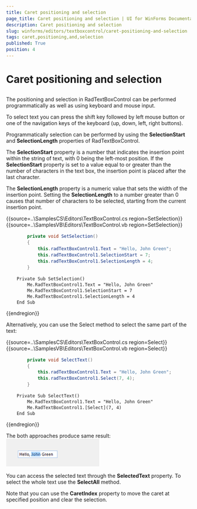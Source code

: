 ```yaml
---
title: Caret positioning and selection
page_title: Caret positioning and selection | UI for WinForms Documentation
description: Caret positioning and selection
slug: winforms/editors/textboxcontrol/caret-positioning-and-selection
tags: caret,positioning,and,selection
published: True
position: 4
---
```


# Caret positioning and selection
 
## 

The positioning and selection in RadTextBoxControl can be performed programmatically as well as using keyboard and mouse input.
        

To select text you can press the shift key followed by left mouse button or one of the navigation keys of the keyboard (up, down, left, right buttons).
        

Programmatically selection can be performed by using the __SelectionStart__ and __SelectionLength__ properties of RadTextBoxControl.
        

The __SelectionStart__ property is a number that indicates the insertion point within the string of text, with 0 being the left-most position. If the __SelectionStart__ property is set to a value equal to or greater than the number of characters in the text box, the insertion point is placed after the last character.
        

The __SelectionLength__ property is a numeric value that sets the width of the insertion point. Setting the __SelectionLength__ to a number greater than 0 causes that number of characters to be selected, starting from the current insertion point.

{{source=..\SamplesCS\Editors\TextBoxControl.cs region=SetSelection}} 
{{source=..\SamplesVB\Editors\TextBoxControl.vb region=SetSelection}} 

````C#
        private void SetSelection()
        {
            this.radTextBoxControl1.Text = "Hello, John Green";
            this.radTextBoxControl1.SelectionStart = 7;
            this.radTextBoxControl1.SelectionLength = 4;
        }
````
````VB.NET
    Private Sub SetSelection()
        Me.RadTextBoxControl1.Text = "Hello, John Green"
        Me.RadTextBoxControl1.SelectionStart = 7
        Me.RadTextBoxControl1.SelectionLength = 4
    End Sub
````

{{endregion}} 
 
Alternatively, you can use the Select method to select the same part of the text: 

{{source=..\SamplesCS\Editors\TextBoxControl.cs region=Select}} 
{{source=..\SamplesVB\Editors\TextBoxControl.vb region=Select}} 

````C#
        private void SelectText()
        {
            this.radTextBoxControl1.Text = "Hello, John Green";
            this.radTextBoxControl1.Select(7, 4);
        }
````
````VB.NET
    Private Sub SelectText()
        Me.RadTextBoxControl1.Text = "Hello, John Green"
        Me.RadTextBoxControl1.[Select](7, 4)
    End Sub
````

{{endregion}} 
 
The both approaches produce same result:![editors-textboxcontrol-caret-positioning-and-selection 001](images/editors-textboxcontrol-caret-positioning-and-selection001.png)

You can access the selected text through the __SelectedText__ property. To select the whole text use the __SelectAll__ method.
		

Note that you can use the __CaretIndex__ property to move the caret at specified position and clear the selection.
		
